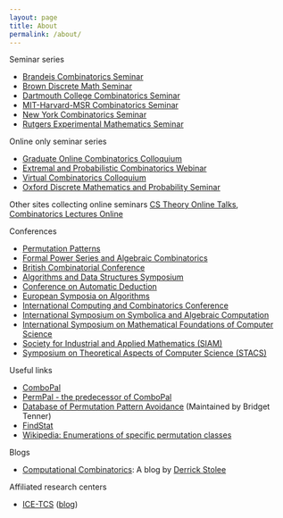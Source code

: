 ```yaml
---
layout: page
title: About
permalink: /about/
---
```


Seminar series
- [Brandeis Combinatorics Seminar](http://people.brandeis.edu/~bernardi/combinatorics-seminar/combinatorics.html)
- [Brown Discrete Math Seminar](http://www.math.brown.edu/~sswatson/discretemath/index.html)
- [Dartmouth College Combinatorics Seminar](https://math.dartmouth.edu/~comb/)
- [MIT-Harvard-MSR Combinatorics Seminar](http://math.mit.edu/seminars/combin/)
- [New York Combinatorics Seminar](http://userhome.brooklyn.cuny.edu/skingan/CombinatoricsSeminar/)
- [Rutgers Experimental Mathematics Seminar](http://sites.math.rutgers.edu/~my237/expmath/)

Online only seminar series
- [Graduate Online Combinatorics Colloquium](https://sites.google.com/view/gocc-combinatorics/)
- [Extremal and Probabilistic Combinatorics Webinar](https://sites.google.com/view/epcwebinar/)
- [Virtual Combinatorics Colloquium](https://sites.google.com/view/northeastcombinatoricsnetwork/virtual-combinatorics-colloquium)
- [Oxford Discrete Mathematics and Probability Seminar](http://people.maths.ox.ac.uk/scott/dmp.htm)

Other sites collecting online seminars
[CS Theory Online Talks](https://cstheorytalks.wordpress.com),
[Combinatorics Lectures Online](https://web.math.princeton.edu/~pds/onlinetalks/talks.html)

Conferences
- [Permutation Patterns](https://permutationpatterns.com)
- [Formal Power Series and Algebraic Combinatorics](http://fpsac.org)
- [British Combinatorial Conference](https://britishcombinatorial.wordpress.com)
- [Algorithms and Data Structures Symposium](http://www.wads.org)
- [Conference on Automatic Deduction](http://www.cadeinc.org)
- [European Symposia on Algorithms](http://esa-symposium.org)
- [International Computing and Combinatorics Conference](http://www.wikicfp.com/cfp/program?id=523&s=COCOON&f=Computing%20and%20Combinatorics%20Conference)
- [International Symposium on Symbolica and Algebraic Computation](http://www.issac-conference.org)
- [International Symposium on Mathematical Foundations of Computer Science](https://en.wikipedia.org/wiki/International_Symposium_on_Mathematical_Foundations_of_Computer_Science)
- [Society for Industrial and Applied Mathematics (SIAM)](https://www.siam.org/Conferences/Calendar)
- [Symposium on Theoretical Aspects of Computer Science (STACS)](http://www.stacs-conf.org)

Useful links
- [ComboPal](http://combopal.ru.is)
- [PermPal - the predecessor of ComboPal](https://permpal.ru.is)
- [Database of Permutation Pattern Avoidance](http://math.depaul.edu/bridget/patterns.html) (Maintained by Bridget Tenner)
- [FindStat](http://www.findstat.org/CollectionsDatabase)
- [Wikipedia: Enumerations of specific permutation classes](https://en.m.wikipedia.org/wiki/Enumerations_of_specific_permutation_classes)

Blogs
- [Computational Combinatorics](https://computationalcombinatorics.wordpress.com): A blog by [Derrick Stolee](http://www.math.uiuc.edu/~stolee)

Affiliated research centers
- [ICE-TCS](http://icetcs.ru.is) ([blog](https://ice-tcs.blogspot.com))

<!-- This is the base Jekyll theme. You can find out more info about customizing your Jekyll theme, as well as basic Jekyll usage documentation at [jekyllrb.com](https://jekyllrb.com/)

You can find the source code for Minima at GitHub:
[jekyll][jekyll-organization] /
[minima](https://github.com/jekyll/minima)

You can find the source code for Jekyll at GitHub:
[jekyll][jekyll-organization] /
[jekyll](https://github.com/jekyll/jekyll)


[jekyll-organization]: https://github.com/jekyll -->
